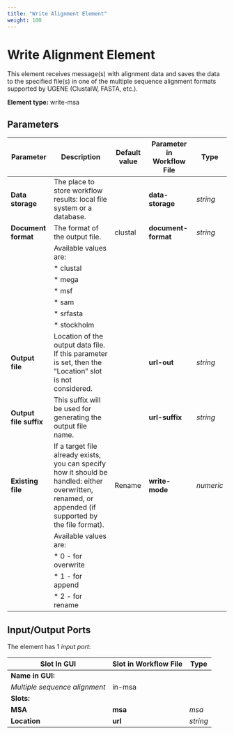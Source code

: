 ```yaml
---
title: "Write Alignment Element"
weight: 100
---
```


# Write Alignment Element

This element receives message(s) with alignment data and saves the data to the specified file(s) in one of the multiple sequence alignment formats supported by UGENE (ClustalW, FASTA, etc.).

**Element type:** write-msa

## Parameters

| Parameter          | Description                                                                                                                                       | Default value | Parameter in Workflow File | Type    |
|--------------------|---------------------------------------------------------------------------------------------------------------------------------------------------|---------------|-----------------------------|---------|
| **Data storage**   | The place to store workflow results: local file system or a database.                                                                              |               | **data-storage**           | _string_|
| **Document format**| The format of the output file.                                                                                                                     | clustal       | **document-format**        | _string_|
|                    | Available values are:                                                                                                                              |               |                             |         |
|                    | * clustal                                                                                                                                          |               |                             |         |
|                    | * mega                                                                                                                                             |               |                             |         |
|                    | * msf                                                                                                                                              |               |                             |         |
|                    | * sam                                                                                                                                              |               |                             |         |
|                    | * srfasta                                                                                                                                          |               |                             |         |
|                    | * stockholm                                                                                                                                         |               |                             |         |
| **Output file**    | Location of the output data file. If this parameter is set, then the “Location” slot is not considered.                                           |               | **url-out**                | _string_|
| **Output file suffix** | This suffix will be used for generating the output file name.                                                                                  |               | **url-suffix**             | _string_|
| **Existing file**  | If a target file already exists, you can specify how it should be handled: either overwritten, renamed, or appended (if supported by the file format). | Rename        | **write-mode**             | _numeric_|
|                    | Available values are:                                                                                                                              |               |                             |         |
|                    | * 0 - for overwrite                                                                                                                                |               |                             |         |
|                    | * 1 - for append                                                                                                                                   |               |                             |         |
|                    | * 2 - for rename                                                                                                                                   |               |                             |         |

## Input/Output Ports

The element has 1 _input port_:

| Slot In GUI             | Slot in Workflow File | Type  |
|-------------------------|-----------------------|-------|
| **Name in GUI:**        |                       |       |
| _Multiple sequence alignment_ | in-msa               |       |
| **Slots:**              |                       |       |
| **MSA**                 | **msa**               | _msa_ |
| **Location**            | **url**               | _string_ |